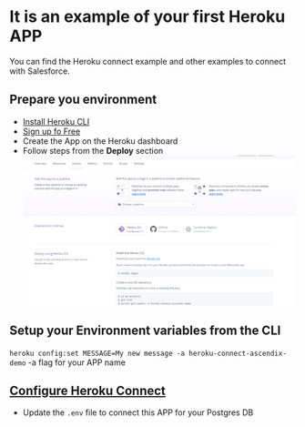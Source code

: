 # It is an example of your first Heroku APP

You can find the Heroku connect example and other examples to connect with Salesforce.

## Prepare you environment
- [Install Heroku CLI](https://devcenter.heroku.com/articles/heroku-cli)
- [Sign up fo Free](https://signup.heroku.com/trailhead)
- Create the App on the Heroku dashboard
- Follow steps from the **Deploy** section
![img.png](public/img/heroku-deployment.png)
  
## Setup your Environment variables from the CLI 
`heroku config:set MESSAGE=My new message -a heroku-connect-ascendix-demo` -a flag for your APP name

## [Configure Heroku Connect](https://devcenter.heroku.com/articles/heroku-connect#setting-up-heroku-connect)
- Update the `.env` file to connect this APP for your Postgres DB
